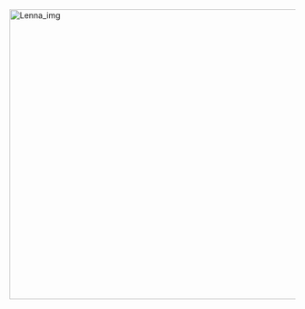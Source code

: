 <img width="512" height="512" alt="Lenna_img" src="https://github.com/user-attachments/assets/c14b0d8b-1d4a-4962-9422-e7b108019b4e" />

